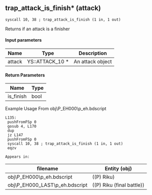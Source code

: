 ## trap_attack_is_finish* (attack)

`syscall 10, 38 ; trap_attack_is_finish (1 in, 1 out)`

Returns if an attack is a finisher

#### Input parameters
| Name | Type | Description
|------|------|------------
| attack   | YS::ATTACK_10 *   | An attack object


#### Return Parameters
| Name | Type
|------|-----
| is_finish   | bool   
Example Usage From obj\P_EH000\p_eh.bdscript
```plaintext
L135:
 pushFromFSp 0
 gosub 4, L170
 dup 
 jz L147
 pushFromFSp 0
 syscall 10, 38 ; trap_attack_is_finish (1 in, 1 out)
 eqzv
```





	Appears in:
| filename | Entity (obj)
|----------|-------------
| obj\P_EH000\p_eh.bdscript       | ((P) Riku)          
| obj\P_EH000_LAST\p_eh.bdscript       | ((P) Riku (final battle))          



